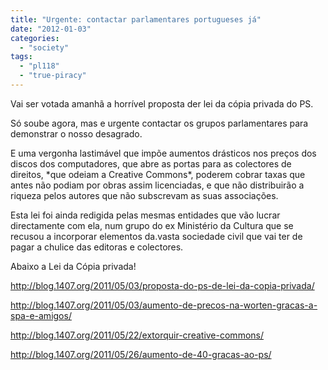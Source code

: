 ```yaml
---
title: "Urgente: contactar parlamentares portugueses já"
date: "2012-01-03"
categories: 
  - "society"
tags: 
  - "pl118"
  - "true-piracy"
---
```


Vai ser votada amanhã a horrível proposta der lei da cópia privada do PS.

Só soube agora, mas e urgente contactar os grupos parlamentares para demonstrar o nosso desagrado.

E uma vergonha lastimável que impõe aumentos drásticos nos preços dos discos dos computadores, que abre as portas para as colectores de direitos, \*que odeiam a Creative Commons\*, poderem cobrar taxas que antes não podiam por obras assim licenciadas, e que não distribuirão a riqueza pelos autores que não subscrevam as suas associações.

Esta lei foi ainda redigida pelas mesmas entidades que vão lucrar directamente com ela, num grupo do ex Ministério da Cultura que se recusou a incorporar elementos da.vasta sociedade civil que vai ter de pagar a chulice das editoras e colectores.

Abaixo a Lei da Cópia privada!

http://blog.1407.org/2011/05/03/proposta-do-ps-de-lei-da-copia-privada/

http://blog.1407.org/2011/05/03/aumento-de-precos-na-worten-gracas-a-spa-e-amigos/

http://blog.1407.org/2011/05/22/extorquir-creative-commons/

http://blog.1407.org/2011/05/26/aumento-de-40-gracas-ao-ps/
